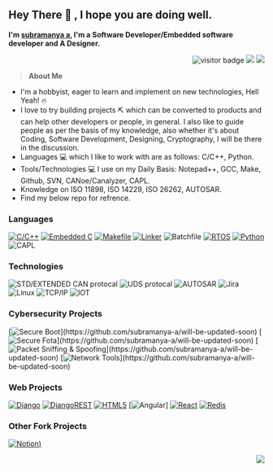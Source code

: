 ## Hey There 👋 , I hope you are doing well.
**I'm [subramanya a](https://www.github.com/subramanya-a), I'm a Software Developer/Embedded software developer and A Designer.** 

<p  align="right">
  <img src="https://visitor-badge.laobi.icu/badge?page_id=subramanya-a" alt="visitor badge"/>
  <img src="https://badgen.net/badge/Open%20Source%20%3F/Yes%21/blue?icon=github">
  <img src="https://img.shields.io/badge/License-GPLv3-blue.svg">
</p>


> **About Me**
- I'm a hobbyist, eager to learn and implement on new technologies, Hell Yeah! 🔥
- I love to try building projects ⛏️ which can be converted to products and can help other developers or people, in general. I also like to guide people as per the basis of my knowledge, also whether it's about Coding, Software Development, Designing, Cryptography, I will be there in the discussion. 
- Languages 💻  which I like to work with are as follows: C/C++, Python.
- Tools/Technologies 💻  I use on my Daily Basis: Notepad++, GCC, Make, Github, SVN, CANoe/Canalyzer, CAPL.
- Knowledge on  ISO 11898, ISO 14229, ISO 26262, AUTOSAR.
- Find my below repo for refrence.

### Languages
[![C/C++](https://img.shields.io/badge/-C%2FC++-000?&logo=c%2b%2b&logoColor=00599C)](https://github.com/subramanya-a/will-be-updated-soon)
[![Embedded C](https://img.shields.io/badge/Embedded%20C-000?&logo=Embedded%20C)](https://github.com/subramanya-a/will-be-updated-soon)
[![Makefile](https://img.shields.io/badge/-makefile-000?&logo=makefile&logoColor=ddc508)](https://github.com/subramanya-a/will-be-updated-soon)
[![Linker](https://img.shields.io/badge/-Linker-000?&logo=Linker&logoColor=007396)](https://github.com/subramanya-a/will-be-updated-soon)
![Batchfile](https://img.shields.io/badge/-Batchfile-000?&logo=Batchfile&logoColor=007ACC)
[![RTOS](https://img.shields.io/badge/-RTOS-000?&logo=RTOS)](https://github.com/subramanya-a/will-be-updated-soon)
[![Python](https://img.shields.io/badge/-Python-000?&logo=python)](https://github.com/subramanya-a/will-be-updated-soon)
![CAPL](https://img.shields.io/badge/-CAPL-000?&logo=CAPL)


### Technologies

![STD/EXTENDED CAN protocal](https://img.shields.io/badge/-STD%2FEXTENDED%20CAN-000?&logo=STD%2FEXTENDED%20CAN)
![UDS protocal](https://img.shields.io/badge/-UDS-000?&logo=UDS)
![AUTOSAR](https://img.shields.io/badge/-AUTOSAR-000?&logo=AUTOSAR&logoColor=FF9900)
![Jira](https://img.shields.io/badge/-Jira-000?&logo=Jira-Software&logoColor=0052CC)
![Linux](https://img.shields.io/badge/-Linux-000?&logo=Linux&logoColor=FCC624)
![TCP/IP](https://img.shields.io/badge/-TCP%2FIP-000?&logo=Cisco)
![IOT](https://img.shields.io/badge/-IOT-000?&logo=IOT)


### Cybersecurity Projects

[![Secure Boot](https://img.shields.io/badge/-Secure%20Boot-000?)](https://github.com/subramanya-a/will-be-updated-soon)
[![Secure Fota](https://img.shields.io/badge/-Secure%20Fota-000?)](https://github.com/subramanya-a/will-be-updated-soon)
[![Packet Sniffing & Spoofing](https://img.shields.io/badge/-🗂%20Packet%20Sniffing%20%26%20Spoofing-000?)](https://github.com/subramanya-a/will-be-updated-soon)
[![Network Tools](https://img.shields.io/badge/-🌐%20Network%20Tools-000?)](https://github.com/subramanya-a/will-be-updated-soon)

### Web Projects

[![Django](https://img.shields.io/badge/django-%23092E20.svg?style=for-the-badge&logo=django&logoColor=white)](https://github.com/subramanya-a/will-be-updated-soon)
[![DjangoREST](https://img.shields.io/badge/DJANGO-REST-ff1709?style=for-the-badge&logo=django&logoColor=white&color=ff1709&labelColor=gray)](https://github.com/subramanya-a/will-be-updated-soon)
[![HTML5](https://img.shields.io/badge/html5-%23E34F26.svg?style=for-the-badge&logo=html5&logoColor=white)](https://github.com/subramanya-a/will-be-updated-soon)
[![Angular](https://img.shields.io/badge/angular-%23DD0031.svg?style=for-the-badge&logo=angular&logoColor=white)]
[![React](https://img.shields.io/badge/react-%2320232a.svg?style=for-the-badge&logo=react&logoColor=%2361DAFB)](https://github.com/subramanya-a/will-be-updated-soon)
[![Redis](https://img.shields.io/badge/redis-%23DD0031.svg?style=for-the-badge&logo=redis&logoColor=white)](https://github.com/subramanya-a/will-be-updated-soon)

### Other Fork Projects 
[![Notion](https://img.shields.io/badge/Notion-%23000000.svg?style=for-the-badge&logo=notion&logoColor=white))](https://github.com/subramanya-a/notion-clone)

<p  align="right">  
  <img src="http://ForTheBadge.com/images/badges/built-with-love.svg">
</p>

<!---
<img alt="Github Stats" height="200" src="https://github-readme-stats.vercel.app/api?username=subramanya-a&theme=graywhite&show_icons=true&include_all_commits=true" />
--->


<!---
Subramanya-a/Subramanya-a is a ✨ special ✨ repository because its `README.md` (this file) appears on your GitHub profile.
You can click the Preview link to take a look at your changes.
--->
